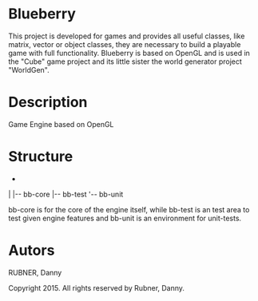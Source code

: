Blueberry
============

This project is developed for games and provides all useful classes, like matrix, vector or object classes, they are necessary to build a playable game with full functionality. Blueberry is based on OpenGL and is used in the "Cube" game project and its little sister the world generator project "WorldGen".

Description
===========

Game Engine based on OpenGL

Structure
=========

+
|
|-- bb-core 
|-- bb-test
'-- bb-unit

bb-core is for the core of the engine itself, while bb-test is an test area to test given engine features and bb-unit is an environment for unit-tests.

Autors
======

RUBNER,		Danny

Copyright 2015. All rights reserved by Rubner, Danny.